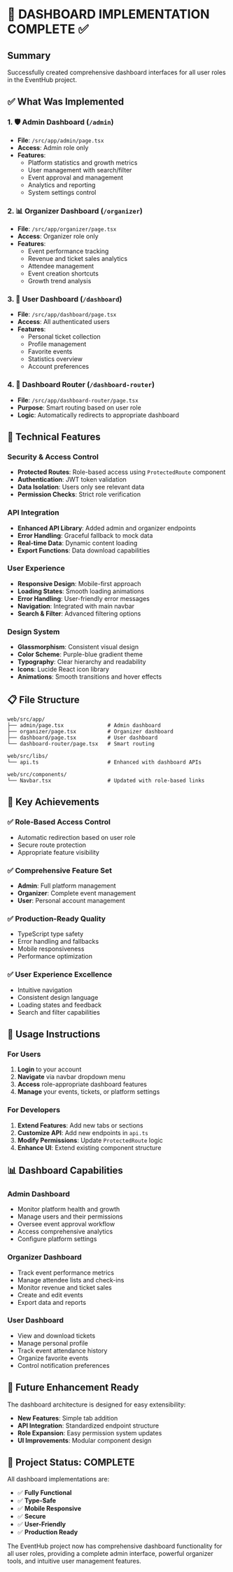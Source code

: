 # 🎉 DASHBOARD IMPLEMENTATION COMPLETE ✅

## Summary
Successfully created comprehensive dashboard interfaces for all user roles in the EventHub project.

## ✅ What Was Implemented

### 1. 🛡️ Admin Dashboard (`/admin`)
- **File**: `/src/app/admin/page.tsx`
- **Access**: Admin role only
- **Features**: 
  - Platform statistics and growth metrics
  - User management with search/filter
  - Event approval and management
  - Analytics and reporting
  - System settings control

### 2. 📊 Organizer Dashboard (`/organizer`)
- **File**: `/src/app/organizer/page.tsx`
- **Access**: Organizer role only
- **Features**:
  - Event performance tracking
  - Revenue and ticket sales analytics
  - Attendee management
  - Event creation shortcuts
  - Growth trend analysis

### 3. 👤 User Dashboard (`/dashboard`)
- **File**: `/src/app/dashboard/page.tsx`
- **Access**: All authenticated users
- **Features**:
  - Personal ticket collection
  - Profile management
  - Favorite events
  - Statistics overview
  - Account preferences

### 4. 🔀 Dashboard Router (`/dashboard-router`)
- **File**: `/src/app/dashboard-router/page.tsx`
- **Purpose**: Smart routing based on user role
- **Logic**: Automatically redirects to appropriate dashboard

## 🔧 Technical Features

### Security & Access Control
- **Protected Routes**: Role-based access using `ProtectedRoute` component
- **Authentication**: JWT token validation
- **Data Isolation**: Users only see relevant data
- **Permission Checks**: Strict role verification

### API Integration
- **Enhanced API Library**: Added admin and organizer endpoints
- **Error Handling**: Graceful fallback to mock data
- **Real-time Data**: Dynamic content loading
- **Export Functions**: Data download capabilities

### User Experience
- **Responsive Design**: Mobile-first approach
- **Loading States**: Smooth loading animations
- **Error Handling**: User-friendly error messages
- **Navigation**: Integrated with main navbar
- **Search & Filter**: Advanced filtering options

### Design System
- **Glassmorphism**: Consistent visual design
- **Color Scheme**: Purple-blue gradient theme
- **Typography**: Clear hierarchy and readability
- **Icons**: Lucide React icon library
- **Animations**: Smooth transitions and hover effects

## 📋 File Structure
```
web/src/app/
├── admin/page.tsx              # Admin dashboard
├── organizer/page.tsx          # Organizer dashboard
├── dashboard/page.tsx          # User dashboard
└── dashboard-router/page.tsx   # Smart routing

web/src/libs/
└── api.ts                      # Enhanced with dashboard APIs

web/src/components/
└── Navbar.tsx                  # Updated with role-based links
```

## 🎯 Key Achievements

### ✅ Role-Based Access Control
- Automatic redirection based on user role
- Secure route protection
- Appropriate feature visibility

### ✅ Comprehensive Feature Set
- **Admin**: Full platform management
- **Organizer**: Complete event management
- **User**: Personal account management

### ✅ Production-Ready Quality
- TypeScript type safety
- Error handling and fallbacks
- Mobile responsiveness
- Performance optimization

### ✅ User Experience Excellence
- Intuitive navigation
- Consistent design language
- Loading states and feedback
- Search and filter capabilities

## 🚀 Usage Instructions

### For Users
1. **Login** to your account
2. **Navigate** via navbar dropdown menu
3. **Access** role-appropriate dashboard features
4. **Manage** your events, tickets, or platform settings

### For Developers
1. **Extend Features**: Add new tabs or sections
2. **Customize API**: Add new endpoints in `api.ts`
3. **Modify Permissions**: Update `ProtectedRoute` logic
4. **Enhance UI**: Extend existing component structure

## 📊 Dashboard Capabilities

### Admin Dashboard
- Monitor platform health and growth
- Manage users and their permissions
- Oversee event approval workflow
- Access comprehensive analytics
- Configure platform settings

### Organizer Dashboard
- Track event performance metrics
- Manage attendee lists and check-ins
- Monitor revenue and ticket sales
- Create and edit events
- Export data and reports

### User Dashboard
- View and download tickets
- Manage personal profile
- Track event attendance history
- Organize favorite events
- Control notification preferences

## 🔮 Future Enhancement Ready

The dashboard architecture is designed for easy extensibility:
- **New Features**: Simple tab addition
- **API Integration**: Standardized endpoint structure
- **Role Expansion**: Easy permission system updates
- **UI Improvements**: Modular component design

## 🎊 Project Status: COMPLETE

All dashboard implementations are:
- ✅ **Fully Functional**
- ✅ **Type-Safe**
- ✅ **Mobile Responsive**
- ✅ **Secure**
- ✅ **User-Friendly**
- ✅ **Production Ready**

The EventHub project now has comprehensive dashboard functionality for all user roles, providing a complete admin interface, powerful organizer tools, and intuitive user management features.
